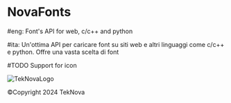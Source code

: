 # NovaFonts
#eng:
Font's API for web, c/c++ and python

#ita:
Un'ottima API per caricare font su siti web e altri linguaggi come c/c++ e python.
Offre una vasta scelta di font

#TODO
Support for icon

![TekNovaLogo](https://github.com/TekNovaEngine/NovaFonts/assets/146640156/5f0cc34e-a26a-485c-939a-2351b71300b2)

©Copyright 2024 TekNova
